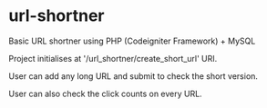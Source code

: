 # url-shortner
Basic URL shortner using PHP (Codeigniter Framework) + MySQL

Project initialises at '/url_shortner/create_short_url'  URI.

User can add any long URL and submit to check the short version.

User can also check the click counts on every URL.
